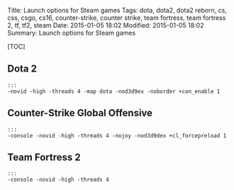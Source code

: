 Title: Launch options for Steam games
Tags: dota, dota2, dota2 reborn, cs, css, csgo, cs16, counter-strike, counter strike, team fortress, team fortress 2, tf, tf2, steam
Date: 2015-01-05 18:02
Modified: 2015-01-05 18:02
Summary: Launch options for Steam games

[TOC]

## Dota 2

    :::
    -novid -high -threads 4 -map dota -nod3d9ex -noborder +con_enable 1

## Counter-Strike Global Offensive

    :::
    -console -novid -high -threads 4 -nojoy -nod3d9dex +cl_forcepreload 1

## Team Fortress 2

    :::
    -console -novid -high -threads 4
